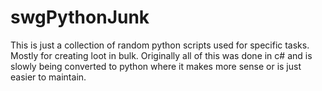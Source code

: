 # swgPythonJunk

This is just a collection of random python scripts used for specific tasks. Mostly for creating loot in bulk. Originally all of this was done in c# and is slowly being converted to python where it makes more sense or is just easier to maintain.
